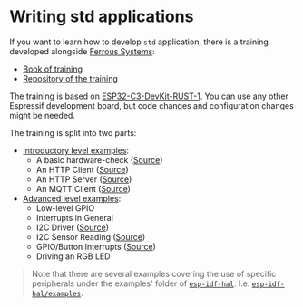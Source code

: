 # Writing std applications

If you want to learn how to develop `std` application, there is a training developed
alongside [Ferrous Systems]:
- [Book of training]
- [Repository of the training]

The training is based on [ESP32-C3-DevKit-RUST-1]. You can use any other Espressif development board, but code changes and configuration changes might be needed.

The training is split into two parts:
* [Introductory level examples]:
   * A basic hardware-check ([Source](https://github.com/ferrous-systems/espressif-trainings/tree/main/intro/hardware-check))
   * An HTTP Client ([Source](https://github.com/ferrous-systems/espressif-trainings/tree/main/intro/http-client))
   * An HTTP Server ([Source](https://github.com/ferrous-systems/espressif-trainings/tree/main/intro/http-server))
   * An MQTT Client ([Source](https://github.com/ferrous-systems/espressif-trainings/tree/main/intro/mqtt))
* [Advanced level examples]:
   * Low-level GPIO
   * Interrupts in General
   * I2C Driver ([Source](https://github.com/ferrous-systems/espressif-trainings/tree/main/advanced/i2c-driver))
   * I2C Sensor Reading ([Source](https://github.com/ferrous-systems/espressif-trainings/tree/main/advanced/i2c-sensor-reading))
   * GPIO/Button Interrupts ([Source](https://github.com/ferrous-systems/espressif-trainings/tree/main/advanced/button-interrupt))
   * Driving an RGB LED


> Note that there are several examples covering the use of specific peripherals under the examples' folder of  [`esp-idf-hal`]. I.e. [`esp-idf-hal/examples`].

[Ferrous Systems]: https://ferrous-systems.com/
[Book of training]: https://espressif-trainings.ferrous-systems.com/
[Repository of the training]: https://github.com/ferrous-systems/espressif-trainings
[ESP32-C3-DevKit-RUST-1]: https://github.com/esp-rs/esp-rust-board
[Introductory level examples]: https://github.com/ferrous-systems/espressif-trainings/tree/main/intro
[Advanced level examples]: https://github.com/ferrous-systems/espressif-trainings/tree/main/advanced
[`esp-idf-hal/examples`]: https://github.com/esp-rs/esp-idf-hal/tree/master/examples
[`esp-idf-hal`]: https://github.com/esp-rs/esp-idf-hal

